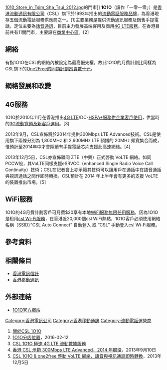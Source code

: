 [1010_Store_in_Tsim_Sha_Tsui_2012.jpg](https://zh.wikipedia.org/wiki/File:1010_Store_in_Tsim_Sha_Tsui_2012.jpg "fig:1010_Store_in_Tsim_Sha_Tsui_2012.jpg")的門市\]\]
**1O1O**（讀作「一零一零」）是[香港流動通訊有限公司](https://zh.wikipedia.org/wiki/香港流動通訊有限公司 "wikilink")（CSL）旗下於1993年推出的[流動電話服務品牌](https://zh.wikipedia.org/wiki/流動電話 "wikilink")，為香港現存五個流動電話服務供應商之一。\[1\]主要業務是提供流動通訊服務及銷售手提電話，定位主要為[話音通訊](../Page/語音.md "wikilink")，目前主力發展高端客用及商用[4G
LTE服務](https://zh.wikipedia.org/wiki/4G_LTE "wikilink")，在香港目前共有11間門市，主要設在[商業中心區](https://zh.wikipedia.org/wiki/中心商務區 "wikilink")。\[2\]

## 網絡

有指1O1O在CSL的網絡內被設定為最高優先權，故此1O1O的月費計劃比同樣為CSL旗下的[One2Free的同類計劃昂貴數十元](https://zh.wikipedia.org/wiki/One2Free "wikilink")。

## 網絡發展和改變

## 4G服務

1O1O於2010年11月在香港推出[4G
LTE](https://zh.wikipedia.org/wiki/4G_LTE "wikilink")/DC-[HSPA+服務供企業客戶使用](https://zh.wikipedia.org/wiki/HSPA+ "wikilink")，供當時的[3G流動寬頻及新客戶選用](../Page/3G.md "wikilink")。\[3\]

2013年9月，CSL宣佈將於2014年提供300Mbps LTE Advanced技術。CSL是使用旗下兩條分別為 1,800MHz 和
2,600MHz LTE 頻譜的 20MHz 頻寬集合而成，惟預計至2014年中才會陸續有手提電話芯片支援此高速網絡。\[4\]

2013年12月5日，CSL亦宣佈聯同 ZTE（中興）正式啓動 VoLTE
網絡。如同PCCW般，其VoLTE同樣支援eSRVCC（enhanced Single
Radio Voice Call
Continuity）技術；CSL在記者會上亦示範其技術可以讓用戶在通話中在語音通話與視訊通話之間作即時轉換。CSL預計在
2014 年上半年會有更多的支援 VoLTE 的裝置推出市場。\[5\]

## WiFi服務

1O1O的4G月費計劃客戶可月費$20享有本地[WiFi服務無限任用服務](https://zh.wikipedia.org/wiki/WiFi "wikilink")，因為1O1O是租用[csl
Wi-Fi服務](https://zh.wikipedia.org/wiki/csl_Wi-Fi "wikilink")，在香港近20,000個csl
WiFi熱點，1O1O客戶必須使用網絡名稱（SSID）”CSL Auto Connect” 自動登入 或 “CSL” 手動登入csl
Wi-Fi服務。

## 參考資料

## 相關條目

  - [香港電訊信託](https://zh.wikipedia.org/wiki/香港電訊信託 "wikilink")
  - [香港移動通訊](https://zh.wikipedia.org/wiki/香港移動通訊 "wikilink")

## 外部連結

  - [1O1O官方網站](http://1010.hkcsl.com/jsp/home/index.jsp)

[Category:香港電訊公司](https://zh.wikipedia.org/wiki/Category:香港電訊公司 "wikilink")
[Category:香港移動通訊](https://zh.wikipedia.org/wiki/Category:香港移動通訊 "wikilink")
[Category:流動電話運營商](https://zh.wikipedia.org/wiki/Category:流動電話運營商 "wikilink")

1.  [關於CSL 1O1O](http://1010.hkcsl.com/jsp/about1010/about1010.jsp)
2.  [1O1O分店位置](http://1010.hkcsl.com/jsp/about1010/contact.jsp)，2016-02-12
3.  [CSL 1O1O 極速 4G LTE
    流動數據服務](http://chinese.engadget.com/2011/05/26/csl-1010-4g-lte-trial-out/)
4.  [香港 CSL 示範 300Mbps LTE Advanced，2014
    年服役](http://chinese.engadget.com/2013/09/10/csl-300mbps-lte-advanced-cat-6/)，2013年9月10日
5.  [CSL 1O1O & one2free 啓動 VoLTE
    網絡，語音與視訊通話即時轉換](http://chinese.engadget.com/2013/12/04/csl-launch-volte/)，2013年12月5日